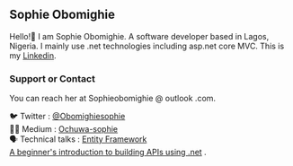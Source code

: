 ## Sophie Obomighie

Hello!🤠
I am Sophie Obomighie. A software developer based in Lagos, Nigeria. I mainly use .net technologies including asp.net core MVC. 
This is my [Linkedin](https://www.linkedin.com/in/sophieobomighie/).

### Support or Contact

You can reach her at Sophieobomighie @ outlook .com.

🐦 Twitter : [@Obomighiesophie](https://twitter.com/ObomighieSophie) <br>
✍🏾 Medium : [Ochuwa-sophie](https://medium.com/@ochuwa-sophie) <br>
🗣 Technical talks : [Entity Framework](https://www.youtube.com/watch?v=DMpPobhB514&t=9s)  
                      [A beginner's introduction to building APIs using .net](https://www.youtube.com/watch?v=ekezoV4DcNA) .
